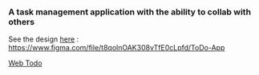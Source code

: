 ### A task management application with the ability to collab with others

See the design [here](https://www.figma.com/file/t8qolnOAK308vTfE0cLpfd/ToDo-App) : https://www.figma.com/file/t8qolnOAK308vTfE0cLpfd/ToDo-App

[Web Todo](https://todo-sayad-tanim.vercel.app)
